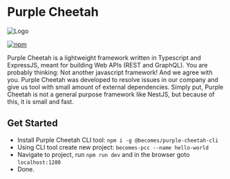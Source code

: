 # Purple Cheetah

![Logo](https://i.imgur.com/f2Mv4QD.png)

[![npm](https://nodei.co/npm/@becomes/purple-cheetah.png)](https://www.npmjs.com/package/@becomes/purple-cheetah)

Purple Cheetah is a lightweight framework written in Typescript and ExpressJS, meant for building Web APIs (REST and GraphQL). You are probably thinking: Not another javascript framework! And we agree with you. Purple Cheetah was developed to resolve issues in our company and give us tool with small amount of external dependencies. Simply put, Purple Cheetah is not a general purpose framework like NestJS, but because of this, it is small and fast.

## Get Started

- Install Purple Cheetah CLI tool: `npm i -g @becomes/purple-cheetah-cli`
- Using CLI tool create new project: `becomes-pcc --name hello-world`
- Navigate to project, run `npm run dev` and in the browser goto `localhost:1280`
- Done.
